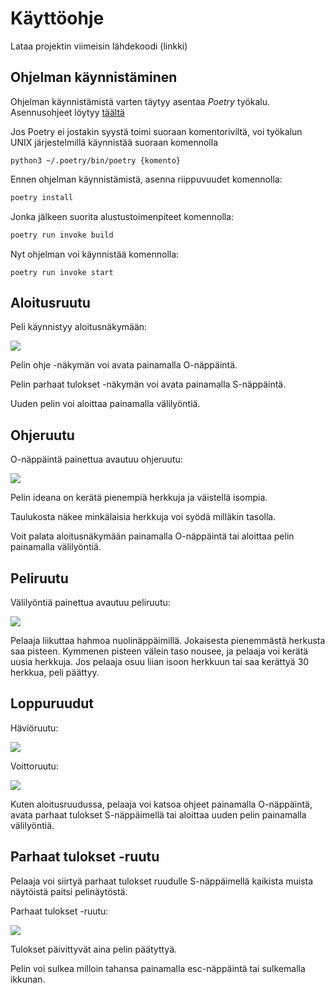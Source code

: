 # Käyttöohje

Lataa projektin viimeisin lähdekoodi (linkki)

## Ohjelman käynnistäminen

Ohjelman käynnistämistä varten täytyy asentaa *Poetry* työkalu. Asennusohjeet löytyy [täältä](https://python-poetry.org/docs/)

Jos Poetry ei jostakin syystä toimi suoraan komentoriviltä, voi työkalun UNIX järjestelmillä käynnistää suoraan komennolla

```
python3 ~/.poetry/bin/poetry {komento}
```

Ennen ohjelman käynnistämistä, asenna riippuvuudet komennolla:

```bash
poetry install
```

Jonka jälkeen suorita alustustoimenpiteet komennolla:

```bash
poetry run invoke build
```

Nyt ohjelman voi käynnistää komennolla:

```
poetry run invoke start
```

## Aloitusruutu

Peli käynnistyy aloitusnäkymään:

![](https://github.com/saarasalme/ot-harjoitustyo/blob/main/dokumentaatio/kuvat/kaytto_ohje_aloitusnaytto.png)

Pelin ohje -näkymän voi avata painamalla O-näppäintä.

Pelin parhaat tulokset -näkymän voi avata painamalla S-näppäintä.

Uuden pelin voi aloittaa painamalla välilyöntiä.

## Ohjeruutu

O-näppäintä painettua avautuu ohjeruutu:

![](https://github.com/saarasalme/ot-harjoitustyo/blob/main/dokumentaatio/kuvat/kayttoohjeet_ohjeruutu.png)

Pelin ideana on kerätä pienempiä herkkuja ja väistellä isompia.

Taulukosta näkee minkälaisia herkkuja voi syödä milläkin tasolla.

Voit palata aloitusnäkymään painamalla O-näppäintä tai aloittaa pelin painamalla välilyöntiä.

## Peliruutu
Välilyöntiä painettua avautuu peliruutu:

![](https://github.com/saarasalme/ot-harjoitustyo/blob/main/dokumentaatio/kuvat/kayttoohjeet_peliruutu.png)

Pelaaja liikuttaa hahmoa nuolinäppäimillä. Jokaisesta pienemmästä herkusta saa pisteen. Kymmenen pisteen välein taso nousee,
ja pelaaja voi kerätä uusia herkkuja. Jos pelaaja osuu liian isoon herkkuun tai saa kerättyä 30 herkkua, peli päättyy.

## Loppuruudut
Häviöruutu:

![](https://github.com/saarasalme/ot-harjoitustyo/blob/main/dokumentaatio/kuvat/kayttoohjeet_havioruutu.png)

Voittoruutu:

![](https://github.com/saarasalme/ot-harjoitustyo/blob/main/dokumentaatio/kuvat/kayttoohjeet_voittoruutu.png)

Kuten aloitusruudussa, pelaaja voi katsoa ohjeet painamalla O-näppäintä, avata parhaat tulokset S-näppäimellä tai aloittaa uuden pelin 
painamalla välilyöntiä. 

## Parhaat tulokset -ruutu
Pelaaja voi siirtyä parhaat tulokset ruudulle S-näppäimellä kaikista muista näytöistä paitsi pelinäytöstä. 

Parhaat tulokset -ruutu:

![](https://github.com/saarasalme/ot-harjoitustyo/blob/main/dokumentaatio/kuvat/kayttoohjeet_parhaat_tulokset-ruutu.png)

Tulokset päivittyvät aina pelin päätyttyä. 

Pelin voi sulkea milloin tahansa painamalla esc-näppäintä tai sulkemalla ikkunan.


